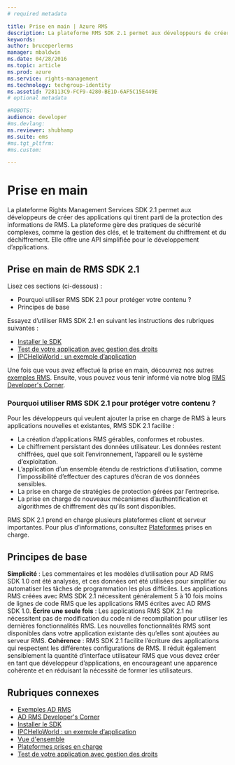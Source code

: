 ```yaml
---
# required metadata

title: Prise en main | Azure RMS
description: La plateforme RMS SDK 2.1 permet aux développeurs de créer des applications qui tirent parti de la protection des informations de RMS.
keywords:
author: bruceperlerms
manager: mbaldwin
ms.date: 04/28/2016
ms.topic: article
ms.prod: azure
ms.service: rights-management
ms.technology: techgroup-identity
ms.assetid: 728113C9-FCF9-4280-BE1D-6AF5C15E449E
# optional metadata

#ROBOTS:
audience: developer
#ms.devlang:
ms.reviewer: shubhamp
ms.suite: ems
#ms.tgt_pltfrm:
#ms.custom:

---
```


# Prise en main

La plateforme Rights Management Services SDK 2.1 permet aux développeurs de créer des applications qui tirent parti de la protection des informations de RMS. La plateforme gère des pratiques de sécurité complexes, comme la gestion des clés, et le traitement du chiffrement et du déchiffrement. Elle offre une API simplifiée pour le développement d’applications.

## Prise en main de RMS SDK 2.1

Lisez ces sections (ci-dessous) :

-   Pourquoi utiliser RMS SDK 2.1 pour protéger votre contenu ?
-   Principes de base

Essayez d’utiliser RMS SDK 2.1 en suivant les instructions des rubriques suivantes :

-   [Installer le SDK](create-your-first-rights-aware-application.md)
-   [Test de votre application avec gestion des droits](running-your-first-application.md)
-   [IPCHelloWorld : un exemple d’application](how-to-build-your-first-application.md)

Une fois que vous avez effectué la prise en main, découvrez nos autres [exemples RMS](samples.md). Ensuite, vous pouvez vous tenir informé via notre blog [RMS Developer's Corner](http://blogs.msdn.com/b/rms/).

### Pourquoi utiliser RMS SDK 2.1 pour protéger votre contenu ?

Pour les développeurs qui veulent ajouter la prise en charge de RMS à leurs applications nouvelles et existantes, RMS SDK 2.1 facilite :

-   La création d’applications RMS gérables, conformes et robustes.
-   Le chiffrement persistant des données utilisateur. Les données restent chiffrées, quel que soit l’environnement, l’appareil ou le système d’exploitation.
-   L’application d’un ensemble étendu de restrictions d’utilisation, comme l’impossibilité d’effectuer des captures d’écran de vos données sensibles.
-   La prise en charge de stratégies de protection gérées par l’entreprise.
-   La prise en charge de nouveaux mécanismes d’authentification et algorithmes de chiffrement dès qu’ils sont disponibles.

RMS SDK 2.1 prend en charge plusieurs plateformes client et serveur importantes. Pour plus d’informations, consultez [Plateformes](supported-platforms.md) prises en charge.

## Principes de base

**Simplicité** : Les commentaires et les modèles d’utilisation pour AD RMS SDK 1.0 ont été analysés, et ces données ont été utilisées pour simplifier ou automatiser les tâches de programmation les plus difficiles. Les applications RMS créées avec RMS SDK 2.1 nécessitent généralement 5 à 10 fois moins de lignes de code RMS que les applications RMS écrites avec AD RMS SDK 1.0.
**Écrire une seule fois** : Les applications RMS SDK 2.1 ne nécessitent pas de modification du code ni de recompilation pour utiliser les dernières fonctionnalités RMS. Les nouvelles fonctionnalités RMS sont disponibles dans votre application existante dès qu’elles sont ajoutées au serveur RMS.
**Cohérence** : RMS SDK 2.1 facilite l’écriture des applications qui respectent les différentes configurations de RMS. Il réduit également sensiblement la quantité d’interface utilisateur RMS que vous devez créer en tant que développeur d’applications, en encourageant une apparence cohérente et en réduisant la nécessité de former les utilisateurs.

## Rubriques connexes

* [Exemples AD RMS](samples.md)
* [AD RMS Developer's Corner](http://blogs.msdn.com/b/rms/)
* [Installer le SDK](create-your-first-rights-aware-application.md)
* [IPCHelloWorld : un exemple d’application](how-to-build-your-first-application.md)
* [Vue d'ensemble](ad-rms-overview.md)
* [Plateformes prises en charge](supported-platforms.md)
* [Test de votre application avec gestion des droits](running-your-first-application.md)
 

 





<!--HONumber=Apr16_HO4-->


